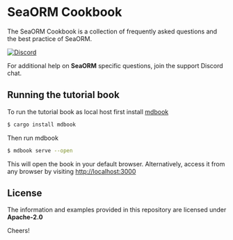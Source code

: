 # SeaORM Cookbook

The SeaORM Cookbook is a collection of frequently asked questions and the best practice of SeaORM.

[![Discord](https://img.shields.io/discord/873880840487206962?label=Discord)](https://discord.com/invite/uCPdDXzbdv)

For additional help on **SeaORM** specific questions, join the support Discord chat.

## Running the tutorial book

To run the tutorial book as local host first install [mdbook](https://crates.io/crates/mdbook)

```sh
$ cargo install mdbook
```

Then run mdbook

```sh
$ mdbook serve --open
```

This will open the book in your default browser. Alternatively, access it from any browser by visiting [http://localhost:3000](http://localhost:3000)

## License

The information and examples provided in this repository are licensed under **Apache-2.0**

Cheers!
